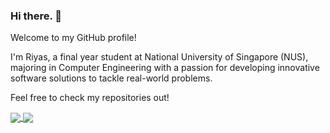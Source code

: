 ### Hi there. 👋 

Welcome to my GitHub profile! 

I'm Riyas, a final year student at National University of Singapore (NUS), majoring in Computer Engineering with a passion for developing innovative software solutions to tackle real-world problems.

Feel free to check my repositories out!

<a href="https://github.com/riyas97">
  <img align="center" src="https://github-readme-stats.vercel.app/api?username=riyas97&show_icons=true&hide_border=true&count_private=true&include_all_commits=true&hide=contribs&theme=dark" />
</a>
<a href="https://github.com/riyas97">
  <img align="center" src="https://github-readme-stats.vercel.app/api/top-langs/?username=riyas97&layout=compact&hide_border=true&hide=jupyter+notebook,html,css&langs_count=6&theme=dark" />
</a>



<!--
**Riyas97/Riyas97** is a ✨ _special_ ✨ repository because its `README.md` (this file) appears on your GitHub profile.

Here are some ideas to get you started:

- 🔭 I’m currently working on ...
- 🌱 I’m currently learning ...
- 👯 I’m looking to collaborate on ...
- 🤔 I’m looking for help with ...
- 💬 Ask me about ...
- 📫 How to reach me: ...
- 😄 Pronouns: ...
- ⚡ Fun fact: ...
-->

